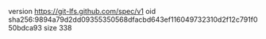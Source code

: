 version https://git-lfs.github.com/spec/v1
oid sha256:9894a79d2dd09355350568dfacbd643ef116049732310d2f12c791f050bdca93
size 338
